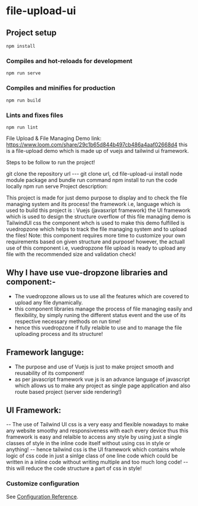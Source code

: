# file-upload-ui

## Project setup
```
npm install
```

### Compiles and hot-reloads for development
```
npm run serve
```

### Compiles and minifies for production
```
npm run build
```

### Lints and fixes files
```
npm run lint
```


File Upload & File Managing Demo link: https://www.loom.com/share/29c1b65d844b497cb486a4aaf02668d4
this is a file-upload demo which is made up of vuejs and tailwind ui framework.

Steps to be follow to run the project!

git clone the repository url --- git clone url,
cd file-upload-ui
install node module package and bundle run command npm install
to run the code locally npm run serve
Project description:

This project is made for just demo purpose to display and to check the file managing system and its process!
the framework i.e, language which is used to build this project is : Vuejs (javasxript framework)
the UI framework which is used to design the structure overflow of this file managing demo is TailwindUI css
the component whch is used to make this demo fulfilled is vuedropzone which helps to track the file managing system and to upload the files!
Note: this component requires more time to customize your own requirements based on given structure and purpose! however, the actuall use of this component i.e, vuedropzone file upload is ready to upload any file with the recommended size and validation check!


## Why I have use vue-dropzone libraries and component:-

- The vuedropzone allows us to use all the features which are covered to upload any file dynamically.
- this component libraries manage the process of file managing easily and flexibility, by simply runing the different status event and the use of its respective necessary methods on run time!
- hence this vuedropzone if fully relaible to use and to manage the file uploading process and its structure!


## Framework languge:

- The purpose and use of Vuejs is just to make project smooth and reusability of its component!
- as per javascript framework vue js is an advance language of javascript which allows us to make any project as single page application and also route based project (server side rendering!)

## UI Framework: 

-- The use of Tailwind UI css is a very easy and flexible nowadays to make any website smoothy and responsiveness with each every device thus this framework is easy and relaible to access any style by using just a single classes of style in the inline code itself without using css in style or anything!
-- hence tailwind css is the UI framework which contains whole logic of css code in just a sinlge class of one line code which could be written in a inline code without writing multiple and too much long code!
-- this will reduce the code structure a part of css in style!


### Customize configuration
See [Configuration Reference](https://cli.vuejs.org/config/).
